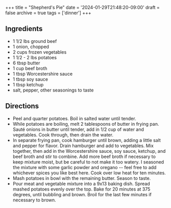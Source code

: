 +++
title = "Shepherd's Pie"
date = '2024-01-29T21:48:20-09:00'
draft = false
archive = true
tags = ['dinner']
+++

## Ingredients
* 1 1/2 lbs ground beef
* 1 onion, chopped
* 2 cups frozen vegetables
* 1 1/2 - 2 lbs potatoes
* 6 tbsp butter
* 1 cup beef broth
* 1 tbsp Worcestershire sauce
* 1 tbsp soy sauce
* 1 tbsp ketchup
* salt, pepper, other seasonings to taste

## Directions
* Peel and quarter potatoes. Boil in salted water until tender.
* While potatoes are boiling, melt 2 tablespoons of butter in frying pan. Sauté onions in butter until tender, add in 1/2 cup of water and vegetables. Cook through, then drain the water.
* In separate frying pan, cook hamburger until brown, adding a little salt and pepper for flavor. Drain hamburger and add to vegetables. Mix together, then add in the Worcestershire sauce, soy sauce, ketchup, and beef broth and stir to combine. Add more beef broth if necessary to keep mixture moist, but be careful to not make it too watery. I seasoned the mixture with some garlic powder and oregano -- feel free to add whichever spices you like best here. Cook over low heat for ten minutes.
* Mash potatoes in bowl with the remaining butter. Season to taste.
* Pour meat and vegetable mixture into a 9x13 baking dish. Spread mashed potatoes evenly over the top. Bake for 20 minutes at 375 degrees, until bubbling and brown. Broil for the last few minutes if necessary to brown.
